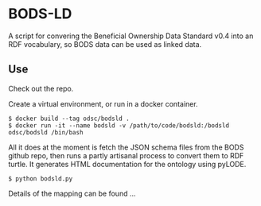 # BODS-LD

A script for convering the Beneficial Ownership Data Standard v0.4 into an RDF vocabulary, so BODS data can be used as linked data.

## Use

Check out the repo.

Create a virtual environment, or run in a docker container.

```
$ docker build --tag odsc/bodsld .
$ docker run -it --name bodsld -v /path/to/code/bodsld:/bodsld odsc/bodsld /bin/bash
```

All it does at the moment is fetch the JSON schema files from the BODS github repo, then runs a partly artisanal process to convert them to RDF turtle. It generates HTML documentation for the ontology using pyLODE.

```
$ python bodsld.py
```

Details of the mapping can be found ...
